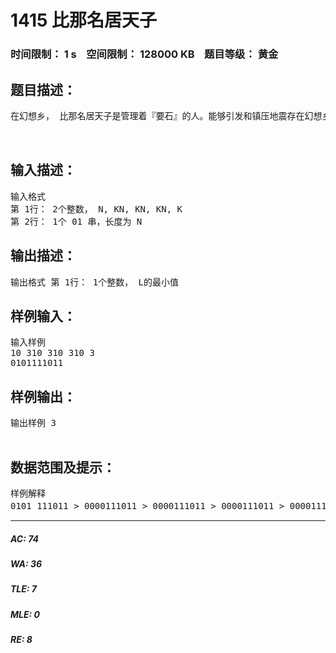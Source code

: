 # 1415 比那名居天子   
### 时间限制： 1 s&nbsp;&nbsp;&nbsp;&nbsp;空间限制： 128000 KB&nbsp;&nbsp;&nbsp;&nbsp;题目等级： 黄金  
## 题目描述：  

<pre>
在幻想乡， 比那名居天子是管理着『要石』的人。能够引发和镇压地震存在幻想乡， 比那名居天子是管理着『要石』的人。能够引发和镇压地震存当然也可以用来改变地形。因为在幻想乡引发震，而被灵梦等人教训了之后天子不 得当然也可以用来改变地形。因为在幻想乡引发震，而被灵梦等人教训了之后天子不 得当然也可以用来改变地形。因为在幻想乡引发震，而被灵梦等人教训了之后天子不 得当然也可以用来改变地形。因为在幻想乡引发震，而被灵梦等人教训了之后天子不 得当然也可以用来改变地形。因为在幻想乡引发震，而被灵梦等人教训了之后天子不 得当然也可以用来改变地形。因为在幻想乡引发震，而被灵梦等人教训了之后天子不 得当然也可以用来改变地形。因为在幻想乡引发震，而被灵梦等人教训了之后天子不 得使用『要石』来修复地面。幻想乡可以视为 长度为 N个格子的一条横轴 ，其中有些格子的土 地由于震被破坏 (记为 1) ，有 些格子则没(记为 0) 。每次使用『要石』，可以把 。每次使用『要石』，可以把 一段长度 为 L的格子全部修复完成 的格子全部修复完成 的格子全部修复完成 的格子全部修复完成 的格子全部修复完成 (即将 1变为 0，L覆盖的范围可以超出地图 )，当然 L越大，使用 时所花费的灵力也就越多。天子希望 最多使用 K次『要石』就将所有被破坏的土地 全部修复 完成 (即将 1全部变为 0) ，并且花费尽可能小的 灵力。她想知道够达到这个目，并且花费尽可能小的 灵力。她想知道够达到这个目L最小 是多少。  
  

</pre>
  
  
## 输入描述：  

<pre>
输入格式  
第 1行： 2个整数， N, KN, KN, KN, K  
第 2行： 1个 01 串，长度为 N  
</pre>
  
  
## 输出描述：  

<pre>
输出格式 第 1行： 1个整数， L的最小值
</pre>
  
  
## 样例输入：  

<pre>
输入样例  
10 310 310 310 3  
0101111011  
</pre>
  
  
## 样例输出：  

<pre>
输出样例 3  
 
</pre>
  
  
## 数据范围及提示：  

<pre>
样例解释  
0101 111011 > 0000111011 > 0000111011 > 0000111011 > 0000111011 > 0000111011 > 0000111011 > 0000111011 > 0000 111011 > 0000111011 > 0000111011 > 0000111011 > 0000111 011 > 00000000011 > 00000000011 > 00000000011 > 00000000011 > 00000000 011 > 00000000011 > 00000000011 > 00000000011 > 00000000011 > 00000000011 > 00000000011 > 00000000011 > 00000000011 > 0000000000 > 0000000000> 0000000000> 0000000000> 0000000000> 0000000000> 0000000000> 0000000000> 0000000000> 0000000000> 0000000000 数据范围 对于 60% 的数据： 1 ≤ N,K 5,000 1 ≤ N,K 5,000 1 ≤ N,K 5,000 1 ≤ N,K 5,000 1 ≤ N,K 5,000 1 ≤ N,K 5,000 1 ≤ N,K 5,000 1 ≤ N,K 5,000 1 ≤ N,K 5,000 1 ≤ N,K 5,000 1 ≤ N,K 5,000 1 ≤ N,K 5,000 1 ≤ N,K 5,000 对于 100% 的数据： 1 ≤ N,K 500,000 1 ≤ N,K 500,000 1 ≤ N,K 500,000 1 ≤ N,K 500,000 1 ≤ N,K 500,000 1 ≤ N,K 500,000 1 ≤ N,K 500,000 1 ≤ N,K 500,000 1 ≤ N,K 500,000 1 ≤ N,K 500,000 1 ≤ N,K 500,000 1 ≤ N,K 500,000 1 ≤ N,K 500,000 1 ≤ N,K 500,000 1
</pre>
  
  
***  

##### AC: 74  
##### WA: 36  
##### TLE: 7  
##### MLE: 0  
##### RE: 8  
